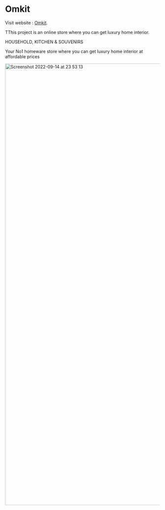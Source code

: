 # Omkit

Visit website : [Omkit](https://omkit.vercel.app/).

TThis project is an online store where you can get luxury home interior.

HOUSEHOLD, KITCHEN & SOUVENIRS

Your No1 homeware store where you can get luxury home interior at affordable prices

<img width="1434" alt="Screenshot 2022-09-14 at 23 53 13" src="https://user-images.githubusercontent.com/95700260/190276878-3304a8b4-8e30-4f4e-8a6a-d91c1c2f1395.png">
